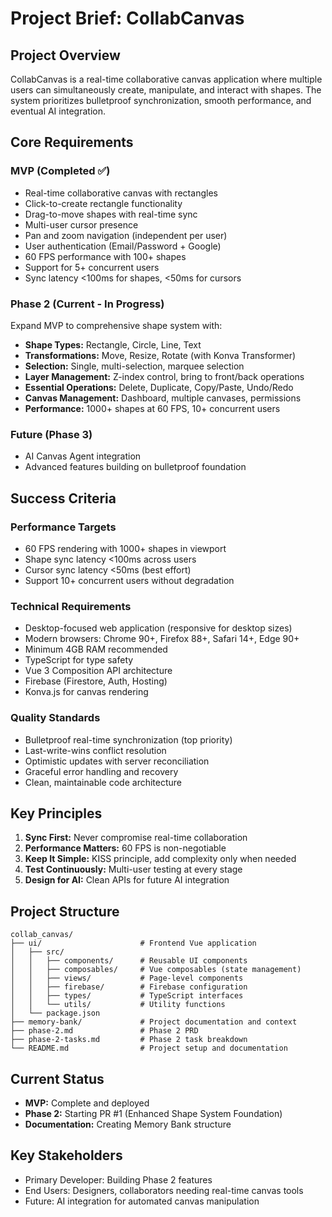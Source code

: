 # Project Brief: CollabCanvas

## Project Overview
CollabCanvas is a real-time collaborative canvas application where multiple users can simultaneously create, manipulate, and interact with shapes. The system prioritizes bulletproof synchronization, smooth performance, and eventual AI integration.

## Core Requirements

### MVP (Completed ✅)
- Real-time collaborative canvas with rectangles
- Click-to-create rectangle functionality  
- Drag-to-move shapes with real-time sync
- Multi-user cursor presence
- Pan and zoom navigation (independent per user)
- User authentication (Email/Password + Google)
- 60 FPS performance with 100+ shapes
- Support for 5+ concurrent users
- Sync latency <100ms for shapes, <50ms for cursors

### Phase 2 (Current - In Progress)
Expand MVP to comprehensive shape system with:
- **Shape Types:** Rectangle, Circle, Line, Text
- **Transformations:** Move, Resize, Rotate (with Konva Transformer)
- **Selection:** Single, multi-selection, marquee selection
- **Layer Management:** Z-index control, bring to front/back operations
- **Essential Operations:** Delete, Duplicate, Copy/Paste, Undo/Redo
- **Canvas Management:** Dashboard, multiple canvases, permissions
- **Performance:** 1000+ shapes at 60 FPS, 10+ concurrent users

### Future (Phase 3)
- AI Canvas Agent integration
- Advanced features building on bulletproof foundation

## Success Criteria

### Performance Targets
- 60 FPS rendering with 1000+ shapes in viewport
- Shape sync latency <100ms across users
- Cursor sync latency <50ms (best effort)
- Support 10+ concurrent users without degradation

### Technical Requirements
- Desktop-focused web application (responsive for desktop sizes)
- Modern browsers: Chrome 90+, Firefox 88+, Safari 14+, Edge 90+
- Minimum 4GB RAM recommended
- TypeScript for type safety
- Vue 3 Composition API architecture
- Firebase (Firestore, Auth, Hosting)
- Konva.js for canvas rendering

### Quality Standards
- Bulletproof real-time synchronization (top priority)
- Last-write-wins conflict resolution
- Optimistic updates with server reconciliation
- Graceful error handling and recovery
- Clean, maintainable code architecture

## Key Principles
1. **Sync First:** Never compromise real-time collaboration
2. **Performance Matters:** 60 FPS is non-negotiable
3. **Keep It Simple:** KISS principle, add complexity only when needed
4. **Test Continuously:** Multi-user testing at every stage
5. **Design for AI:** Clean APIs for future AI integration

## Project Structure
```
collab_canvas/
├── ui/                      # Frontend Vue application
│   ├── src/
│   │   ├── components/      # Reusable UI components
│   │   ├── composables/     # Vue composables (state management)
│   │   ├── views/           # Page-level components
│   │   ├── firebase/        # Firebase configuration
│   │   ├── types/           # TypeScript interfaces
│   │   └── utils/           # Utility functions
│   └── package.json
├── memory-bank/             # Project documentation and context
├── phase-2.md               # Phase 2 PRD
├── phase-2-tasks.md         # Phase 2 task breakdown
└── README.md                # Project setup and documentation
```

## Current Status
- **MVP:** Complete and deployed
- **Phase 2:** Starting PR #1 (Enhanced Shape System Foundation)
- **Documentation:** Creating Memory Bank structure

## Key Stakeholders
- Primary Developer: Building Phase 2 features
- End Users: Designers, collaborators needing real-time canvas tools
- Future: AI integration for automated canvas manipulation

